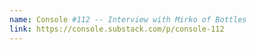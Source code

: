 ```yaml
---
name: Console #112 -- Interview with Mirko of Bottles
link: https://console.substack.com/p/console-112
---
```

